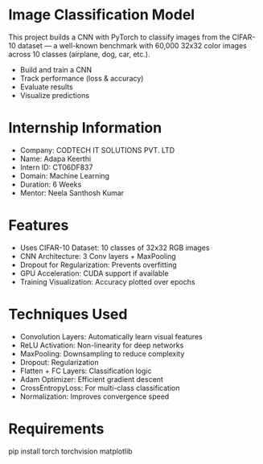 # Image Classification Model
This project builds a CNN with PyTorch to classify images from the CIFAR-10 dataset — a well-known benchmark with 60,000 32x32 color images across 10 classes (airplane, dog, car, etc.).
- Build and train a CNN
- Track performance (loss & accuracy)
- Evaluate results
- Visualize predictions
# Internship Information
- Company: CODTECH IT SOLUTIONS PVT. LTD
- Name: Adapa Keerthi
- Intern ID: CT06DF837
- Domain: Machine Learning
- Duration: 6 Weeks
- Mentor: Neela Santhosh Kumar
# Features
       
-  Uses CIFAR-10 Dataset: 10 classes of 32x32 RGB images
-  CNN Architecture: 3 Conv layers + MaxPooling
-  Dropout for Regularization: Prevents overfitting
-  GPU Acceleration: CUDA support if available
-  Training Visualization: Accuracy plotted over epochs   
# Techniques Used
                            
 - Convolution Layers: Automatically learn visual features 
 - ReLU Activation: Non-linearity for deep networks     
 - MaxPooling: Downsampling to reduce complexity   
 - Dropout: Regularization                      
 - Flatten + FC Layers: Classification logic                
 - Adam Optimizer: Efficient gradient descent          
 - CrossEntropyLoss: For multi-class classification      
 - Normalization: Improves convergence speed      
# Requirements
pip install torch torchvision matplotlib

